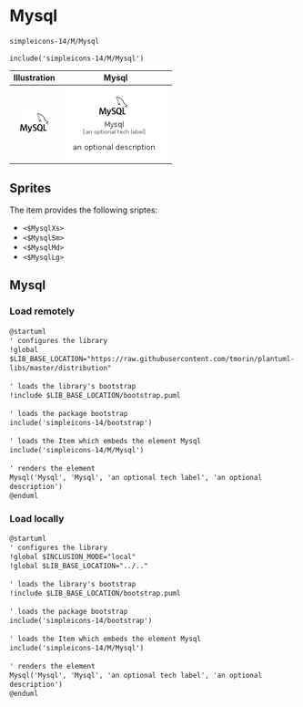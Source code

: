 # Mysql


```text
simpleicons-14/M/Mysql
```

```text
include('simpleicons-14/M/Mysql')
```



| Illustration | Mysql |
| :---: | :---: |
| ![illustration for Illustration](../../simpleicons-14/M/Mysql.png) | ![illustration for Mysql](../../simpleicons-14/M/Mysql.Local.png) |



## Sprites
The item provides the following sriptes:

- `<$MysqlXs>`
- `<$MysqlSm>`
- `<$MysqlMd>`
- `<$MysqlLg>`





## Mysql

### Load remotely
```plantuml
@startuml
' configures the library
!global $LIB_BASE_LOCATION="https://raw.githubusercontent.com/tmorin/plantuml-libs/master/distribution"

' loads the library's bootstrap
!include $LIB_BASE_LOCATION/bootstrap.puml

' loads the package bootstrap
include('simpleicons-14/bootstrap')

' loads the Item which embeds the element Mysql
include('simpleicons-14/M/Mysql')

' renders the element
Mysql('Mysql', 'Mysql', 'an optional tech label', 'an optional description')
@enduml
```

### Load locally
```plantuml
@startuml
' configures the library
!global $INCLUSION_MODE="local"
!global $LIB_BASE_LOCATION="../.."

' loads the library's bootstrap
!include $LIB_BASE_LOCATION/bootstrap.puml

' loads the package bootstrap
include('simpleicons-14/bootstrap')

' loads the Item which embeds the element Mysql
include('simpleicons-14/M/Mysql')

' renders the element
Mysql('Mysql', 'Mysql', 'an optional tech label', 'an optional description')
@enduml
```

